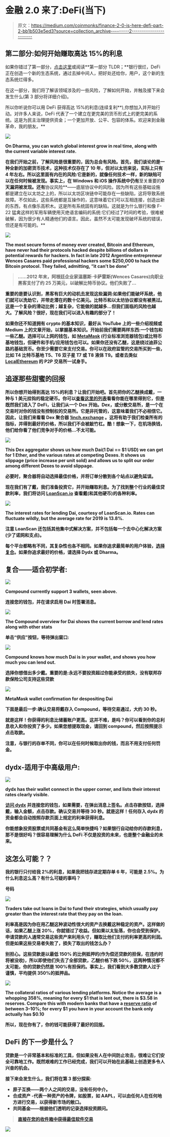 # 金融 2.0 来了:DeFi(当下)

> 原文：<https://medium.com/coinmonks/finance-2-0-is-here-defi-part-2-bb1b503e5ed3?source=collection_archive---------2----------------------->

## **第二部分:如何开始赚取高达 15%的利息**

如果你错过了第一部分，[点击这里](/@cobler.d/finance-2-0-is-here-defi-cbd6ec7e0598)或阅读**第一部分 TLDR；**银行很烂，DeFi 正在创造一个新的生态系统，通过去掉中间人，把好处还给你，用户，这个新的生态系统烂得多。

在这一部分，我们将了解该领域涉及的一些风险，了解如何开始，并触及接下来会发生什么(第 3 部分将详细介绍)。

所以你听说你可以用 DeFi 获得高达 15%的利息(连续复利**),你想加入并开始行动。对许多人来说，DeFi 代表了一个建立在更完美的货币形式上的更完美的系统。这是为民主治理提供资金；一个更加开放、公平、包容的体系。欢迎来到金融革命，我的朋友。**

**![](img/1b95b58379d2a0d11a9f168bf0dbf18e.png)**

**On Dharma, you can watch global interest grow in real time, along with the current variable interest rate.**

**在我们开始之前，了解风险是很重要的，因为总会有风险。首先，我们谈论的是一种全新的加密货币技术，这种技术仅存在了 10 年，但对以太坊来说，实际上只有 4 年左右。所以这里面有内在的风险:它是新的，就像任何技术一样，新的缺陷可以在任何时候被发现。事实上，在 Windows 和 iOS 操作系统中仍有**至关重要的**0 天漏洞被发现。还有**协议风险**——底层协议中的风险。因为所有这些基础设施都是建立在以太坊之上的，所以以太坊区块链中可能存在一些缺陷，这将导致系统故障。不仅如此，这些系统都是互操作的，这意味着它们可以互相连接，创造出新的东西，有点像乐高积木。这是所有系统固有的缺陷。这就是为什么银行和像 F-22 猛禽这样的军用车辆使用灭绝语言编码的系统:它们经过了时间的考验，很难被破解，因为很少有人精通他们的语言。因此，虽然不太可能发现破坏系统的错误，但还是有可能的。**

**![](img/39de481a9892481b720ca8589dda3b98.png)**

**The most secure forms of money ever created, Bitcoin and Ethereum, have never had their protocols hacked despite billions of dollars in potential rewards for hackers. In fact in late 2012 Argentine entrepreneur Wences Casares paid professional hackers some $250,000 to hack the Bitcoin protocol. They failed, admitting, “it can’t be done”**

> **……2012 年末，阿根廷企业家温塞斯·卡萨雷斯(Wences Casares)向职业黑客支付了约 25 万美元，以破解比特币协议。他们失败了…**

**重要的是要认识到，黑客有巨大的动机去发现这些漏洞:如果他们能破坏系统，他们就可以洗劫它，并带走潜在的数十亿美元。比特币和以太坊协议都没有被黑过。这是一个复杂的滑动比例；越复杂，它能做的就越多…但我们面临的风险也越大。了解风险？很好，现在我们可以进入有趣的部分了！**

**如果你还不知道拥有 crypto 的基本知识，最好从 YouTube 上的一些介绍视频或 Medium 上的文章开始，以掌握基本知识。开始前我们需要两样东西:一个钱包和一些乙醚。选择可以上网的钱包，如 [MetaMask](https://metamask.io/) (行业标准浏览器钱包)或比特币基地钱包，但硬件和手机/应用钱包也可以。如果你还没有乙醚，这是绕过迪菲公路的基础货币。你至少需要它来支付交易。你可以在政府监管的交易所买到一些，比如 T4 比特币基地 T5、T6 双子星 T7 或 T8 液体 T9。或者去类似 [LocalEthereum](https://localethereum.com/) 的 P2P 交易所一试身手。**

## **追逐那些甜蜜的回报**

**所以你想开始得到高达 15%的利息？让我们开始吧。首先把你的乙醚换成戴，一种与 1 美元挂钩的稳定硬币。你可以[查看这里的列表](https://www.coingecko.com/en/coins/dai/trading_exchanges#panel)看看你能在哪里得到它，但是既然我们进入了 DeFi，让我们从一个 Dex 开始。Dex，或分散交易所，是一个在交易时对你的钱没有控制权的交易所。它是非托管的，这意味着我们不必相信它。因此，让我们来看看 Dex 聚合器 [1inch.exchange](http://1inch.exchange) 。这将有助于我们检查所有的指标，并得到最好的价格，所以我们不会被敲竹杠。酷！想象一下，在机场换钱，他们给你看了他们竞争对手的价格…不太可能。**

**![](img/15f5c083f66cf42a731733411296585b.png)**

**This Dex aggregator shows us how much Dai(1 Dai == $1 USD) we can get for 1 Ether, and the various rates at competing Dexes. It shows us slippage (price increase per unit sold) and allows us to split our order among different Dexes to avoid slippage.**

**必要时，聚合器将自动选择最佳价格，并将订单分散到各个站点以避免延误。**

**现在我们有了戴，我们准备投资它，并开始赚取利息。为了找到整个行业的最佳贷款利率，我们将访问 [LoanScan.io](https://loanscan.io/earn/historical?interval=ytd) 查看戴(和其他硬币)的各种利率。**

**![](img/1bc4dd54a38752185b37fd4e9a613a37.png)**

**The interest rates for lending Dai, courtesy of LoanScan.io. Rates can fluctuate wildly, but the average rate for 2019 is 13.8%.**

**注意 LoanScan 还包括其他集中式解决方案，并不包括每一个去中心化解决方案(少了诺网和支点)。**

**每个平台都略有不同，其复杂性也各不相同。如果你追求最简单的用户体验，[选择复合](https://app.compound.finance/asset/cDAI)。如果你追求最好的价格，请选择 Dydx 或 Dharma。**

## ****复合——适合初学者:****

**![](img/622f634123daa3e063ea7f2e573038ad.png)**

**Compound currently support 3 wallets, seen above.**

**连接您的钱包，并在请求启用 Dai 时签署消息。**

**![](img/ce0b5f5771a80f01f8d9338bc689f448.png)**

**The Compound overview for Dai shows the current borrow and lend rates along with other stats**

**单击“供应”按钮，等待弹出窗口:**

**![](img/cc788c99972e20829a81fe4157a0b351.png)**

**Compound knows how much Dai is in your wallet, and shows you how much you can lend out.**

**选择你想借出多少戴。**重要的是:永远不要投资超过你能承受的损失，没有联邦存款保险公司支持这些贷款****

**![](img/41d887f07aac122660ef97530df1f4ad.png)**

**MetaMask wallet confirmation for despositing Dai**

**下面是最后一步:确认交易将戴存入 Compound，等待交易通过，大约 30 秒。**

**就是这样！你获得的利息比储蓄账户更高。这并不难，是吗？你可以看到你的总利息收入和你投资了多少。如果您想提取现金，请回到 compound，然后按照提示点击取款。**

**注意，与银行的存单不同，你可以在任何时候取出你的钱，而且不用支付任何罚金。**

## ****dydx-适用于中高级用户:****

**![](img/b86819b5d62479e0b61f14522ead53f0.png)**

**dydx has their wallet connect in the upper corner, and lists their interest rates clearly visible.**

**[访问 dydx](https://trade.dydx.exchange/balances) 并连接您的钱包，如果需要，在弹出消息上签名。点击存款按钮，选择戴，输入金额，点击存款。确认交易并等待 30 秒。就是这样！任何存入 dydx 的资金都会自动按照存款页面上规定的利率获得利息。**

**你能想象投资股票或共同基金有这么简单快捷吗？如果银行自动给你的存款利息，那不是很好吗？很容易理解为什么 DeFi 不仅是投资的未来，也是整个金融业的未来。**

## ****这怎么可能？？****

**我的银行只付给我 2%的利息，如果我把钱存进定期存单 6 年，可能是 2.5%。为什么利息这么高？有什么可疑的事吗？**

**号码**

**![](img/8b7057cf986aa8e46ad01f27d81d372a.png)**

**Traders take out loans in Dai to fund their strategies, which usually pay greater than the interest rate that they pay on the loan.**

**利率高是因为你在用乙醚这种波动性很大的资产去换戴这种稳定的资产。这样做的话，如果乙醚上涨 20%，你就错过了收益。但如果以太坠落，你也会受到保护。申请贷款的人通常交易这些资产来利用头寸，赚取比他们支付的利率更高的利润。但是如果这些交易者失败了，损失了取出的钱怎么办？**

**别担心。这些贷款是以最低 150% **的比例抵押的(作为偿还贷款的担保，在违约时将被没收)，所以即使他们失去了全部贷款，乙醚价格下跌 50%，这两种情况都不太可能，你的贷款仍然是 100%有担保的。事实上，我们看到大多数贷款人过于谨慎，平均提供 350%的抵押品。****

**![](img/dd871b265a6ad5c68a625e5db6dfe2ab.png)**

**The collateral ratios of various lending platforms. Notice the average is a whopping 358%, meaning for every $1 that is lent out, there is $3.58 in reserves. Compare this with modern banks that have a [reserve ratio](https://www.investopedia.com/terms/r/reserveratio.asp) of between 3–10%; for every $1 you have in your account the bank only actually has $0.10**

**所以，现在你有了，你的钱可能获得了最好的回报。**

## **DeFi 的下一步是什么？**

**贷款是一个非常基本和标准的工具，但如果没有人在中间防止攻击，很难让它们安全可靠地工作。既然艰难的工作已经完成，我们可以开始在此基础上创造更多令人兴奋的机会。**

****接下来会发生什么，我们将在第 3 部分探索:****

*   ****原子互换**——两个人之间的交易，没有任何中介。**
*   ****合成资产** -代表一种资产的令牌，如股票，如 AAPL，可以由任何人在任何地方进行交易，以获得新市场的敞口。**
*   **共同基金——根据他们透明的记录选择投资顾问。**

> **[直接在您的收件箱中获得最佳软件交易](https://coincodecap.com/?utm_source=coinmonks)**

**[![](img/7c0b3dfdcbfea594cc0ae7d4f9bf6fcb.png)](https://coincodecap.com/?utm_source=coinmonks)**